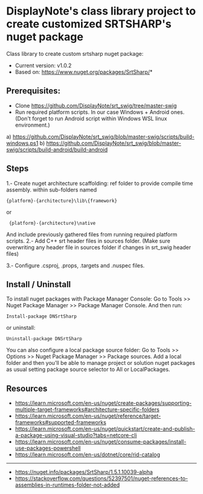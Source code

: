 ﻿# DisplayNote's class library project to create customized SRTSHARP's nuget package


Class library to create custom srtsharp nuget package:

* Current version: v1.0.2
* Based on: https://www.nuget.org/packages/SrtSharp/*

## Prerequisites:
* Clone https://github.com/DisplayNote/srt_swig/tree/master-swig
* Run required platform scripts. In our case Windows + Android ones. (Don't forget to run Android script within Windows WSL linux environment.)

a) https://github.com/DisplayNote/srt_swig/blob/master-swig/scripts/build-windows.ps1
b) https://github.com/DisplayNote/srt_swig/blob/master-swig/scripts/build-android/build-android

## Steps

1.- Create nuget architecture scaffolding:
ref folder to provide compile time assembly. within sub-folders named 
```shell
{platform}-{architecture}\lib\{framework}
```
 or
```shell
 {platform}-{architecture}\native 
```
And include previously gathered files from running required platform scripts.
2.- Add C++ srt header files in sources folder.
(Make sure overwriting any header file in sources folder if changes in srt_swig header files)

3.- Configure .csproj, .props, .targets and .nuspec files.

## Install / Uninstall

To install nuget packages with Package Manager Console:
Go to Tools >> Nuget Package Manager >> Package Manager Console. And then run:

```shell
Install-package DNSrtSharp
```
or uninstall:
```shell
Uninstall-package DNSrtSharp
```
You can also configure a local package source folder:
Go to Tools >> Options >> Nuget Package Manager >> Package sources. 
Add a local folder and then you'll be able to manage project or solution nuget packages as usual setting package source selector to All or LocalPackages.

## Resources

* https://learn.microsoft.com/en-us/nuget/create-packages/supporting-multiple-target-frameworks#architecture-specific-folders
* https://learn.microsoft.com/en-us/nuget/reference/target-frameworks#supported-frameworks
* https://learn.microsoft.com/en-us/nuget/quickstart/create-and-publish-a-package-using-visual-studio?tabs=netcore-cli
* https://learn.microsoft.com/en-us/nuget/consume-packages/install-use-packages-powershell
* https://learn.microsoft.com/en-us/dotnet/core/rid-catalog
---
* https://nuget.info/packages/SrtSharp/1.5.1.10039-alpha
* https://stackoverflow.com/questions/52397501/nuget-references-to-assemblies-in-runtimes-folder-not-added